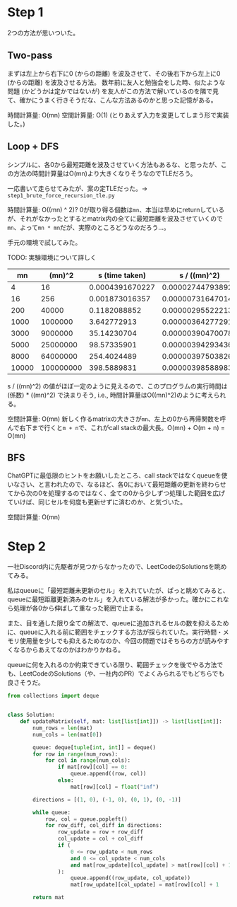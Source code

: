 # Step 1

2つの方法が思いついた。

## Two-pass

まずは左上から右下に0 (からの距離) を波及させて、その後右下から左上に0 (からの距離) を波及させる方法。
数年前に友人と勉強会をした時、似たような問題 (かどうかは定かではないが) を友人がこの方法で解いているのを隣で見て、確かにうまく行きそうだな、こんな方法あるのかと思った記憶がある。

時間計算量: O(mn)
空間計算量: O(1) (とりあえず入力を変更してしまう形で実装した。)

## Loop + DFS

シンプルに、各0から最短距離を波及させていく方法もあるな、と思ったが、この方法の時間計算量はO(mn)より大きくなりそうなのでTLEだろう。

一応書いて走らせてみたが、案の定TLEだった。-> `step1_brute_force_recursion_tle.py`

時間計算量: O((mn) ^ 2)? 0が取り得る個数は`mn`、本当は早めにreturnしているが、それがなかったとするとmatrix内の全てに最短距離を波及させていくので`mn`、よって`mn * mn`だが、実際のところどうなのだろう...。

手元の環境で試してみた。

TODO: 実験環境について詳しく

| mn    | (mn)^2    | s (time taken)  | s / ((mn)^2)      |
| ----- | --------- | --------------- | ----------------- |
| 4     | 16        | 0.0004391670227 | 0.00002744793892  |
| 16    | 256       | 0.001873016357  | 0.000007316470146 |
| 200   | 40000     | 0.1182088852    | 0.00000295522213  |
| 1000  | 1000000   | 3.642772913     | 0.000003642772913 |
| 3000  | 9000000   | 35.14230704     | 0.000003904700783 |
| 5000  | 25000000  | 98.57335901     | 0.000003942934361 |
| 8000  | 64000000  | 254.4024489     | 0.000003975038264 |
| 10000 | 100000000 | 398.5889831     | 0.000003985889831 |

s / ((mn)^2) の値がほぼ一定のように見えるので、このプログラムの実行時間は (係数) * ((mn)^2) で決まりそう, i.e., 時間計算量はO((mn)^2)のように考えられる。

空間計算量: O(mn) 新しく作るmatrixの大きさが`mn`、左上の0から再帰関数を呼んで右下まで行くと`m + n`で、これがcall stackの最大長。O(mn) + O(m + n) = O(mn)

## BFS

ChatGPTに最低限のヒントをお願いしたところ、call stackではなくqueueを使いなさい、と言われたので、なるほど、各0において最短距離の更新を終わらせてから次の0を処理するのではなく、全ての0から少しずつ処理した範囲を広げていけば、同じセルを何度も更新せずに済むのか、と気づいた。

空間計算量: O(mn)

# Step 2

一社Discord内に先駆者が見つからなかったので、LeetCodeのSolutionsを眺めてみる。

私はqueueに「最短距離未更新のセル」を入れていたが、ぱっと眺めてみると、queueに最短距離更新済みのセル」を入れている解法が多かった。確かにこれなら処理が各0から伸ばして重なった範囲で止まる。

また、目を通した限り全ての解法で、queueに追加されるセルの数を抑えるために、queueに入れる前に範囲をチェックする方法が採られていた。実行時間・メモリ使用量を少しでも抑えるためなのか、今回の問題ではそちらの方が読みやすくなるからあえてなのかはわかりかねる。

queueに何を入れるのか約束できている限り、範囲チェックを後でやる方法でも、LeetCodeのSolutions（や、一社内のPR）でよくみられるでもどちらでも良さそうだ。

```python
from collections import deque


class Solution:
    def updateMatrix(self, mat: list[list[int]]) -> list[list[int]]:
        num_rows = len(mat)
        num_cols = len(mat[0])

        queue: deque[tuple[int, int]] = deque()
        for row in range(num_rows):
            for col in range(num_cols):
                if mat[row][col] == 0:
                    queue.append((row, col))
                else:
                    mat[row][col] = float("inf")

        directions = [(1, 0), (-1, 0), (0, 1), (0, -1)]

        while queue:
            row, col = queue.popleft()
            for row_diff, col_diff in directions:
                row_update = row + row_diff
                col_update = col + col_diff
                if (
                    0 <= row_update < num_rows
                    and 0 <= col_update < num_cols
                    and mat[row_update][col_update] > mat[row][col] + 1
                ):
                    queue.append((row_update, col_update))
                    mat[row_update][col_update] = mat[row][col] + 1

        return mat
```
